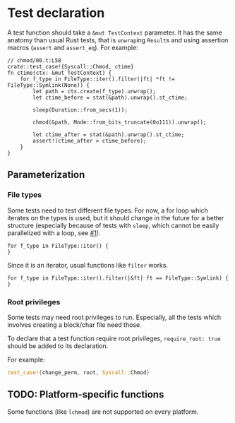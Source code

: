 # Test declaration

A test function should take a `&mut TestContext` parameter.
It has the same anatomy than usual Rust tests, that is `unwrap`ing `Result`s and using assertion macros (`assert` and `assert_eq`).
For example:

```rust,ignore
// chmod/00.t:L58
crate::test_case!{Syscall::Chmod, ctime}
fn ctime(ctx: &mut TestContext) {
    for f_type in FileType::iter().filter(|ft| *ft != FileType::Symlink(None)) {
        let path = ctx.create(f_type).unwrap();
        let ctime_before = stat(&path).unwrap().st_ctime;

        sleep(Duration::from_secs(1));

        chmod(&path, Mode::from_bits_truncate(0o111)).unwrap();

        let ctime_after = stat(&path).unwrap().st_ctime;
        assert!(ctime_after > ctime_before);
    }
}
```

## Parameterization

### File types

Some tests need to test different file types.
For now, a for loop which iterates on the types is used, but it should change in the future for a
better structure (especially because of tests with `sleep`, which cannot be easily parallelized with a loop, see [#1](https://github.com/musikid/pjdfstest/issues/1)).

```rust,ignore
for f_type in FileType::iter() {
}
```

Since it is an iterator, usual functions like `filter` works.

```rust,ignore
for f_type in FileType::iter().filter(|&ft| ft == FileType::Symlink) {
}
```

### Root privileges

Some tests may need root privileges to run.
Especially, all the tests which involves creating a block/char file need those.

To declare that a test function require root privileges, 
`require_root: true` should be added to its declaration.

For example:

```rust
test_case!{change_perm, root, Syscall::Chmod}
```

## TODO: Platform-specific functions 

Some functions (like `lchmod`) are not supported on every platform.
